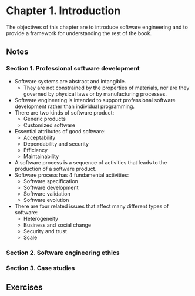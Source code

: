 # Chapter 1. Introduction
The objectives of this chapter are to introduce software engineering and
to provide a framework for understanding the rest of the book.
## Notes
### Section 1. Professional software development
- Software systems are abstract and intangible.
	- They are not constrained by the properties of materials, nor are they governed by physical laws or by manufacturing processes.
- Software engineering is intended to support professional software development rather than individual programming.
- There are two kinds of software product:
	- Generic products
	- Customized software
- Essential attributes of good software:
	- Acceptability
	- Dependability and security
	- Efficiency
	- Maintainability
- A software process is a sequence of activities that leads to the production of a software product.
- Software process has 4 fundamental activities:
	- Software specification
	- Software development
	- Software validation
	- Software evolution
- There are four related issues that affect many different types of software:
	- Heterogeneity
	- Business and social change
	- Security and trust
	- Scale
### Section 2. Software engineering ethics
### Section 3. Case studies

## Exercises
